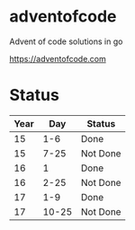# adventofcode
Advent of code solutions in go

https://adventofcode.com

# Status

| Year | Day   | Status   |
|------|-------|----------|
| 15   | 1-6   | Done     |
| 15   | 7-25  | Not Done |
| 16   | 1     | Done     |
| 16   | 2-25  | Not Done |
| 17   | 1-9   | Done     |
| 17   | 10-25 | Not Done |